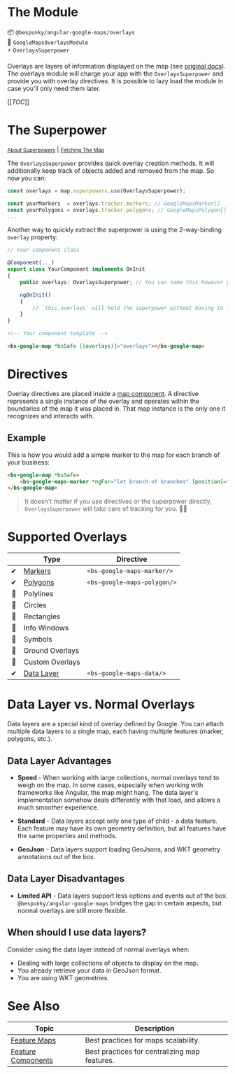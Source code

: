 # The Module
📦 `@bespunky/angular-google-maps/overlays`  
🧩 `GoogleMapsOverlaysModule`  
⚡ `OverlaysSuperpower`

Overlays are layers of information displayed on the map (see [original docs](https://developers.google.com/maps/documentation/javascript/overlays)).
The overlays module will charge your app with the `OverlaysSuperpower` and provide you with overlay directives.
It is possible to lazy load the module in case you'll only need them later.

[[_TOC_]]

# The Superpower
<small>[About Superpowers](/The-Map/Superpowers)</small> | <small>[Fetching The Map](/Programmatic-Control)</small>

The `OverlaysSuperpower` provides quick overlay creation methods. It will additionally keep track of objects added and removed from the map. So now you can:
```typescript
const overlays = map.superpowers.use(OverlaysSuperpower);

const yourMarkers  = overlays.tracker.markers; // GoogleMapsMarker[]
const yourPolygons = overlays.tracker.polygons; // GoogleMapsPolygon[]
...
```

Another way to quickly extract the superpower is using the 2-way-binding `overlay` property:
```typescript
// Your component class

@Component(...)
export class YourComponent implements OnInit
{
    public overlays: OverlaysSuperpower; // You can name this however you want

    ngOnInit()
    {
        // `this.overlays` will hold the superpower without having to fetch it through the map.
    }
}
```
```html
<!-- Your component template -->

<bs-google-map *bsSafe [(overlays)]="overlays"></bs-google-map>
```

# Directives
Overlay directives are placed inside a [map component](/The-Map). A directive represents a single instance of the overlay and operates within the boundaries of the map it was placed in. That map instance is the only one it recognizes and interacts with.

## Example
This is how you would add a simple marker to the map for each branch of your business:
```html
<bs-google-map *bsSafe>
    <bs-google-maps-marker *ngFor="let branch of branches" [position]="branch.location"></bs-google-maps-marker>
</bs-google-map>
```

> It doesn't matter if you use directives or the superpower directly, `OverlaysSuperpower` will take care of tracking for you. 🏋️‍♂️

# Supported Overlays
|     | Type                                          | Directive                   |
|:---:|-----------------------------------------------|-----------------------------|
| ✔  | [Markers](/Overlays-Superpower/Markers)       | `<bs-google-maps-marker/>`  |
| ✔  | [Polygons](/Overlays-Superpower/Polygons)     | `<bs-google-maps-polygon/>` |
| 🚧 | Polylines                                     |                             |
| 🚧 | Circles                                       |                             |
| 🚧 | Rectangles                                    |                             |
| 🚧 | Info Windows                                  |                             |
| 🚧 | Symbols                                       |                             |
| 🚧 | Ground Overlays                               |                             |
| 🚧 | Custom Overlays                               |                             |
| ✔  | [Data Layer](/Overlays-Superpower/Data-Layer) | `<bs-google-maps-data/>`    |

# Data Layer vs. Normal Overlays
Data layers are a special kind of overlay defined by Google. You can attach multiple data layers to a single map, each having multiple features (marker, polygons, etc.).

## Data Layer Advantages
* **Speed** - When working with large collections, normal overlays tend to weigh on the map. In some cases, especially when working with frameworks like Angular, the map might hang. The data layer's implementation somehow deals differently with that load, and allows a much smoother experience.

* **Standard** - Data layers accept only one type of child - a data feature. Each feature may have its own geometry definition, but all features have the same properties and methods.

* **GeoJson** - Data layers support loading GeoJsons, and WKT geometry annotations out of the box.

## Data Layer Disadvantages
* **Limited API** - Data layers support less options and events out of the box. `@bespunky/angular-google-maps` bridges the gap in certain aspects, but normal overlays are still more flexible.

## When should I use data layers?
Consider using the data layer instead of normal overlays when:
* Dealing with large collections of objects to display on the map.
* You already retrieve your data in GeoJson format.
* You are using WKT geometries.

# See Also
| Topic                                                    | Description                                   |
|----------------------------------------------------------|-----------------------------------------------|
| [Feature Maps](/Best-Practices/Feature-Maps)             | Best practices for maps scalability.          |
| [Feature Components](/Best-Practices/Feature-Components) | Best practices for centralizing map features. |